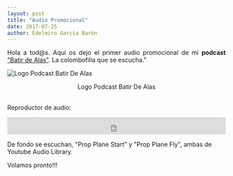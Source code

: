 ```yaml
---
layout: post
title: "Audio Promocional"
date: 2017-07-25
author: Edelmiro García Barón
---
```

<p style="text-align: justify;">Hola a tod@s. Aqu&iacute; os dejo el primer audio promocional de mi <strong>podcast</strong> <a href="https://batirdealas.github.io">"Batir de Alas"</a>. La colombofilia que se escucha."</p>
<p><img style="max-width: 100%; width: auto; height: auto; display: block; margin-left: auto; margin-right: auto;" src="https://batirdealas.github.io/images/BdA1400x1400.png" alt="Logo Podcast Batir De Alas" /></p>
<Center>Logo Podcast Batir De Alas</Center>
<BR>
<p>Reproductor de audio:</p>
<iframe src="https://archive.org/embed/PromoBatirDeAlasPodcast" width="100%" height="40" frameborder="0" webkitallowfullscreen="true" mozallowfullscreen="true" allowfullscreen></iframe>

<p>De fondo se escuchan, "Prop Plane Start" y "Prop Plane Fly", ambas de Youtube Audio Library.</p>

<p>Volamos pronto!!!</p>
